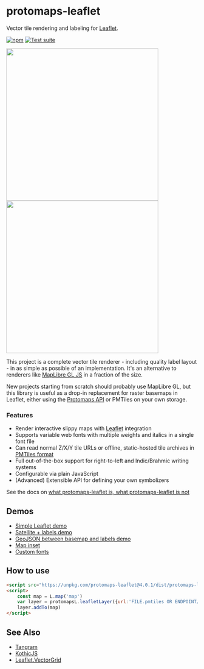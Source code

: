 # protomaps-leaflet

Vector tile rendering and labeling for [Leaflet](https://github.com/Leaflet/Leaflet).

[![npm](https://img.shields.io/npm/v/protomaps-leaflet)](https://www.npmjs.com/package/protomaps-leaflet)
[![Test suite](https://github.com/protomaps/protomaps-leaflet/actions/workflows/node.js.yml/badge.svg)](https://github.com/protomaps/protomaps-leaflet/actions/workflows/node.js.yml)

<p float="left">
    <img src="benchmark/example_1.png" width="400">
    <img src="benchmark/example_2.png" width="400">
</p>

This project is a complete vector tile renderer - including quality label layout - in as simple as possible of an implementation. It's an alternative to renderers like [MapLibre GL JS](https://maplibre.org) in a fraction of the size.

New projects starting from scratch should probably use MapLibre GL, but this library is useful as a drop-in replacement for raster basemaps in Leaflet, either using the [Protomaps API](https://protomaps.com/dashboard) or PMTiles on your own storage.

### Features

* Render interactive slippy maps with [Leaflet](https://leafletjs.com) integration
* Supports variable web fonts with multiple weights and italics in a single font file
* Can read normal Z/X/Y tile URLs or offline, static-hosted tile archives in [PMTiles format](https://github.com/protomaps/PMTiles)
* Full out-of-the-box support for right-to-left and Indic/Brahmic writing systems
* Configurable via plain JavaScript
* (Advanced) Extensible API for defining your own symbolizers

See the docs on [what protomaps-leaflet is, what protomaps-leaflet is not](https://protomaps.com/docs/protomaps-js#protomapsjs-is-not)

## Demos

* [Simple Leaflet demo](https://protomaps.github.io/protomaps-leaflet/examples/leaflet.html)
* [Satellite + labels demo](https://protomaps.github.io/protomaps-leaflet/examples/labels.html)
* [GeoJSON between basemap and labels demo](https://protomaps.github.io/protomaps-leaflet/examples/sandwich.html)
* [Map inset](https://protomaps.github.io/protomaps-leaflet/examples/inset.html)
* [Custom fonts](https://protomaps.github.io/protomaps-leaflet/examples/fonts.html)

## How to use

```html
<script src="https://unpkg.com/protomaps-leaflet@4.0.1/dist/protomaps-leaflet.js"></script>
<script>
    const map = L.map('map')
    var layer = protomapsL.leafletLayer({url:'FILE.pmtiles OR ENDPOINT/{z}/{x}/{y}.mvt',theme:"light"})
    layer.addTo(map)
</script>
```

## See Also
* [Tangram](https://github.com/tangrams/tangram)
* [KothicJS](https://github.com/kothic/kothic-js)
* [Leaflet.VectorGrid](https://github.com/Leaflet/Leaflet.VectorGrid)
